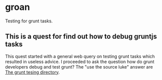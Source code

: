 groan
=====

Testing for grunt tasks.

This is a quest for find out how to debug gruntjs tasks
-----

This quest started with a general web query on testing grunt tasks which resulted in useless advice.
I proceeded to ask the question how do grunt developers debug and test grunt?
The "use the source luke" answer are [The grunt tesing directory](https://github.com/gruntjs/grunt/tree/master/test).
